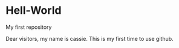 # Hell-World
My first repository

Dear visitors, my name is cassie. This is my first time to use github.
